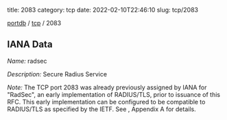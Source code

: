 title: 2083
category: tcp
date: 2022-02-10T22:46:10
slug: tcp/2083

[portdb](/) / [tcp](/category/tcp.html) / 2083


## IANA Data

_Name:_ radsec

_Description:_ Secure Radius Service

_Note:_ The TCP port 2083 was already
      previously assigned by IANA for "RadSec", an early implementation
      of RADIUS/TLS, prior to issuance of this RFC.  This early
      implementation can be configured to be compatible to RADIUS/TLS as
      specified by the IETF.  See <xref type="rfc" data="rfc6614"/>,
      Appendix A for details.

